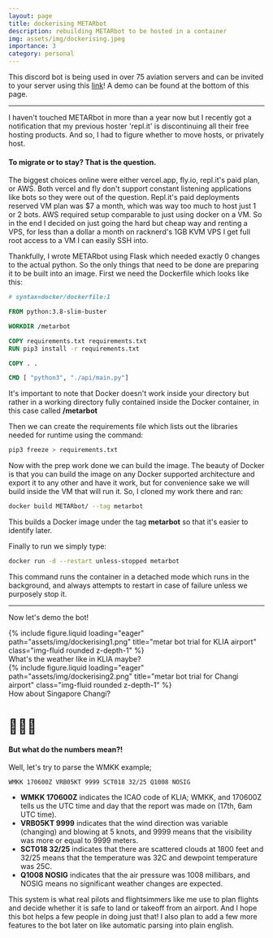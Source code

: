 ```yaml
---
layout: page
title: dockerising METARbot
description: rebuilding METARbot to be hosted in a container 
img: assets/img/dockerising.jpeg
importance: 3
category: personal
---
```


This discord bot is being used in over 75 aviation servers and can be invited to your server using this <a href="https://discord.com/oauth2/authorize?client_id=929045807842361404&permissions=3072&scope=bot" target="_blank">link</a>! A demo can be found at the bottom of this page.

---
I haven't touched METARbot in more than a year now but I recently got a notification that my previous hoster 'repl.it' is discontinuing all their free hosting products. And so, I had to figure whether to move hosts, or privately host.

<h4>To migrate or to stay? That is the question.</h4>
The biggest choices online were either vercel.app, fly.io, repl.it's paid plan, or AWS. Both vercel and fly don't support constant listening applications like bots so they were out of the question. Repl.it's paid deployments reserved VM plan was $7 a month, which was way too much to host just 1 or 2 bots. AWS required setup comparable to just using docker on a VM. So in the end I decided on just going the hard but cheap way and renting a VPS, for less than a dollar a month on racknerd's 1GB KVM VPS I get full root access to a VM I can easily SSH into.

Thankfully, I wrote METARbot using Flask which needed exactly 0 changes to the actual python. So the only things that need to be done are preparing it to be built into an image. First we need the Dockerfile which looks like this:
```dockerfile
# syntax=docker/dockerfile:1

FROM python:3.8-slim-buster

WORKDIR /metarbot

COPY requirements.txt requirements.txt
RUN pip3 install -r requirements.txt

COPY . .

CMD [ "python3", "./api/main.py"]
```
It's important to note that Docker doesn't work inside your directory but rather in a working directory fully contained inside the Docker container, in this case called **/metarbot**

Then we can create the requirements file which lists out the libraries needed for runtime using the command:

```bash
pip3 freeze > requirements.txt
```

Now with the prep work done we can build the image. The beauty of Docker is that you can build the image on any Docker supported architecture and export it to any other and have it work, but for convenience sake we will build inside the VM that will run it. So, I cloned my work there and ran:
```bash
docker build METARbot/ --tag metarbot
```
This builds a Docker image under the tag **metarbot** so that it's easier to identify later.

Finally to run we simply type:
```bash
docker run -d --restart unless-stopped metarbot
```
This command runs the container in a detached mode which runs in the background, and always attempts to restart in case of failure unless we purposely stop it.

---
Now let's demo the bot!

<div class="row">
    <div class="col-sm mt-3 mt-md-0">
        {% include figure.liquid loading="eager" path="assets/img/dockerising1.png" title="metar bot trial for KLIA airport" class="img-fluid rounded z-depth-1" %}
        <div class="caption">
            What's the weather like in KLIA maybe?
        </div>
    </div>
    <div class="col-sm mt-3 mt-md-0">
        {% include figure.liquid loading="eager" path="assets/img/dockerising2.png" title="metar bot trial for Changi airport" class="img-fluid rounded z-depth-1" %}
        <div class="caption">
            How about Singapore Changi?
        </div>
    </div>
</div>

<div class="caption">
    <h1>🤔🤔🤔</h1>
    <h4>But what do the numbers mean?!</h4>
</div>

Well, let's try to parse the WMKK example;
```
WMKK 170600Z VRB05KT 9999 SCT018 32/25 Q1008 NOSIG
```
<ul>
    <li>
        <strong>WMKK 170600Z</strong> indicates the ICAO code of KLIA; WMKK, and 170600Z tells us the UTC time and day that the report was made on (17th, 6am UTC time).
    </li>
    <li>
        <strong>VRB05KT 9999</strong> indicates that the wind direction was variable (changing) and blowing at 5 knots, and 9999 means that the visibility was more or equal to 9999 meters.
    </li>
    <li>
        <strong>SCT018 32/25</strong> indicates that there are scattered clouds at 1800 feet and 32/25 means that the temperature was 32C and dewpoint temperature was 25C.
    </li>
    <li>
        <strong>Q1008 NOSIG</strong> indicates that the air pressure was 1008 millibars, and NOSIG means no significant weather changes are expected.
    </li>
</ul>
This system is what real pilots and flightsimmers like me use to plan flights and decide whether it is safe to land or takeoff from an airport. And I hope this bot helps a few people in doing just that! I also plan to add a few more features to the bot later on like automatic parsing into plain english.

